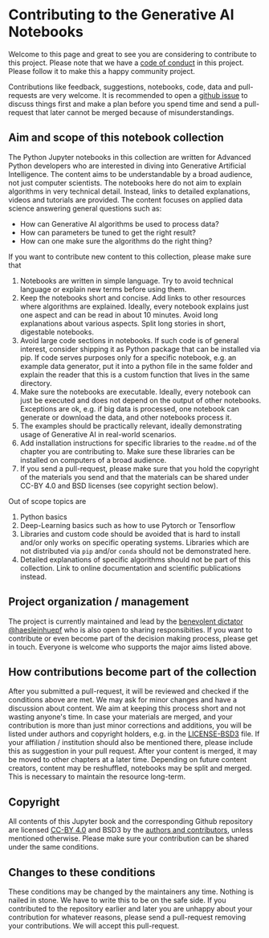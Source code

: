 # Contributing to the Generative AI Notebooks

Welcome to this page and great to see you are considering to contribute to this project. 
Please note that we have a [code of conduct](CODE-OF-CONDUCT.md) in this project. Please follow it to make this a happy community project.

Contributions like feedback, suggestions, notebooks, code, data and pull-requests are very welcome.
It is recommended to open a [github issue](https://github.com/ScaDS/Generative-AI-notebooks/issues) 
to discuss things first and make a plan before you spend time and send a pull-request that later cannot be merged because of misunderstandings.

## Aim and scope of this notebook collection

The Python Jupyter notebooks in this collection are written for Advanced Python developers who are interested in 
diving into Generative Artificial Intelligence. 
The content aims to be understandable by a broad audience, not just computer scientists.
The notebooks here do not aim to explain algorithms in very technical detail.
Instead, links to detailed explanations, videos and tutorials are provided.
The content focuses on applied data science answering general questions such as: 
* How can Generative AI algorithms be used to process data? 
* How can parameters be tuned to get the right result?
* How can one make sure the algorithms do the right thing?

If you want to contribute new content to this collection, please make sure that

1. Notebooks are written in simple language. Try to avoid technical language or explain new terms before using them. 
2. Keep the notebooks short and concise. 
  Add links to other resources where algorithms are explained.
  Ideally, every notebook explains just one aspect and can be read in about 10 minutes. 
  Avoid long explanations about various aspects. 
  Split long stories in short, digestable notebooks.
3. Avoid large code sections in notebooks. 
  If such code is of general interest, consider shipping it as Python package that can be installed via pip. 
  If code serves purposes only for a specific notebook, e.g. an example data generator, put it into a python file in the same folder and explain the reader that this is a custom function that lives in the same directory.
4. Make sure the notebooks are executable. 
  Ideally, every notebook can just be executed and does not depend on the output of other notebooks. 
  Exceptions are ok, e.g. if big data is processed, one notebook can generate or download the data, and other notebooks process it.
5. The examples should be practically relevant, ideally demonstrating usage of Generative AI in real-world scenarios.
7. Add installation instructions for specific libraries to the `readme.md` of the chapter you are contributing to.
  Make sure these libraries can be installed on computers of a broad audience.
8. If you send a pull-request, please make sure that you hold the copyright of the materials you send and that the materials can be shared under CC-BY 4.0 and BSD licenses (see copyright section below).

Out of scope topics are
1. Python basics
2. Deep-Learning basics such as how to use Pytorch or Tensorflow
2. Libraries and custom code should be avoided that is hard to install and/or only works on specific operating systems. 
  Libraries which are not distributed via `pip` and/or `conda` should not be demonstrated here.
3. Detailed explanations of specific algorithms should not be part of this collection.
  Link to online documentation and scientific publications instead.

## Project organization / management

The project is currently maintained and lead by the [benevolent dictator](http://oss-watch.ac.uk/resources/benevolentdictatorgovernancemodel) 
[@haesleinhuepf](https://github.com/haesleinhuepf) who is also open to sharing responsibities. 
If you want to contribute or even become part of the decision making process, please get in touch. 
Everyone is welcome who supports the major aims listed above.

## How contributions become part of the collection

After you submitted a pull-request, it will be reviewed and checked if the conditions above are met. 
We may ask for minor changes and have a discussion about content. We aim at keeping this process short and not wasting anyone's time. 
In case your materials are merged, and your contribution is more than just minor corrections and additions, you will be listed under authors and copyright holders, e.g. in the [LICENSE-BSD3](LICENSE-BSD3) file. 
If your affiliation / institution should also be mentioned there, please include this as suggestion in your pull request.
After your content is merged, it may be moved to other chapters at a later time. 
Depending on future content creators, content may be reshuffled, notebooks may be split and merged.
This is necessary to maintain the resource long-term.

## Copyright

All contents of this Jupyter book and the corresponding Github repository are licensed [CC-BY 4.0](https://creativecommons.org/licenses/by/4.0/) and 
BSD3 by the [authors and contributors](https://github.com/scads/generative-ai-notebooks/contributors), unless mentioned otherwise.
Please make sure your contribution can be shared under the same conditions.

## Changes to these conditions

These conditions may be changed by the maintainers any time. Nothing is nailed in stone. We have to write this to be on the safe side.
If you contributed to the repository earlier and later you are unhappy about your contribution for whatever reasons, 
please send a pull-request removing your contributions. We will accept this pull-request.
